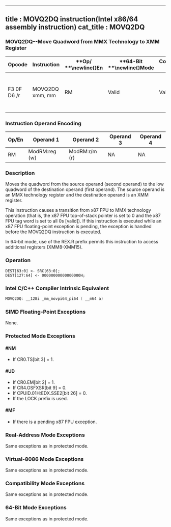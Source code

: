 ----------------------------
title : MOVQ2DQ instruction(Intel x86/64 assembly instruction)
cat_title : MOVQ2DQ
----------------------------
### MOVQ2DQ--Move Quadword from MMX Technology to XMM Register


|**Opcode**|**Instruction**|**Op/ **\newline{}**En**|**64-Bit **\newline{}**Mode**|**Compat/**\newline{}**Leg Mode**|**Description**|
|----------|---------------|------------------------|-----------------------------|---------------------------------|---------------|
|F3 0F D6 /r|MOVQ2DQ xmm, mm|RM|Valid|Valid|Move quadword from mmx to low quadword of xmm.|
### Instruction Operand Encoding


|Op/En|Operand 1|Operand 2|Operand 3|Operand 4|
|-----|---------|---------|---------|---------|
|RM|ModRM:reg (w)|ModRM:r/m (r)|NA|NA|
### Description


Moves the quadword from the source operand (second operand) to the low quadword of the destination operand (first operand). The source operand is an MMX technology register and the destination operand is an XMM register. 

This instruction causes a transition from x87 FPU to MMX technology operation (that is, the x87 FPU top-of-stack pointer is set to 0 and the x87 FPU tag word is set to all 0s [valid]). If this instruction is executed while an x87 FPU floating-point exception is pending, the exception is handled before the MOVQ2DQ instruction is executed.

In 64-bit mode, use of the REX.R prefix permits this instruction to access additional registers (XMM8-XMM15).


### Operation

```info-verb
DEST[63:0] <- SRC[63:0];
DEST[127:64] <- 00000000000000000H;
```

### Intel C/C++ Compiler Intrinsic Equivalent

```cpp
MOVQ2DQ: __128i _mm_movpi64_pi64 ( __m64 a)
```
### SIMD Floating-Point Exceptions


None.


### Protected Mode Exceptions

#### #NM
* If CR0.TS[bit 3] = 1. 

#### #UD
* If CR0.EM[bit 2] = 1.
* If CR4.OSFXSR[bit 9] = 0.
* If CPUID.01H:EDX.SSE2[bit 26] = 0.
* If the LOCK prefix is used.

#### #MF
* If there is a pending x87 FPU exception.

### Real-Address Mode Exceptions



Same exceptions as in protected mode.


### Virtual-8086 Mode Exceptions



Same exceptions as in protected mode.


### Compatibility Mode Exceptions



Same exceptions as in protected mode.


### 64-Bit Mode Exceptions



Same exceptions as in protected mode.

